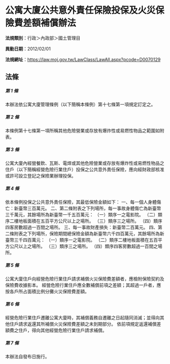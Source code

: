 # 公寓大廈公共意外責任保險投保及火災保險費差額補償辦法

**法規類別**：行政＞內政部＞國土管理目

**異動日期**：2012/02/01  

**法規網址**：https://law.moj.gov.tw/LawClass/LawAll.aspx?pcode=D0070129





## 法條
##### 第 1 條
本辦法依公寓大廈管理條例（以下簡稱本條例）第十七條第一項規定訂定之。

##### 第 2 條
本條例第十七條第一項所稱其他危險營業或存放有爆炸性或易燃性物品之範圍如附表。

##### 第 3 條
公寓大廈內經營餐飲、瓦斯、電焊或其他危險營業或存放有爆炸性或易燃性物品之住戶（以下簡稱經營危險行業住戶）投保之公共意外責任保險，應向經財政部核准或許可設立登記之保險業辦理投保。

##### 第 4 條
依本條例投保之公共意外責任保險，其最低保險金額如下：
一、每一個人身體傷亡：新臺幣三百萬元。
二、第二條附表之下列場所，每一事故身體傷亡為新臺幣三千萬元，其餘場所為新臺幣一千五百萬元：
（一）類序一之電影院。
（二）類序二樓地板面積在五百平方公尺以上之場所。
（三）類序三之場所。
（四）類序四客房數超過一百間之場所。
三、每一事故財產損失：新臺幣二百萬元。
四、第二條附表之下列場所，保險期間總保險金額為新臺幣六千四百萬元，其餘場所為新臺幣三千四百萬元：
（一）類序一之電影院。
（二）類序二樓地板面積在五百平方公尺以上之場所。
（三）類序三之場所。
（四）類序四客房數超過一百間之場所。

##### 第 5 條
公寓大廈住戶向經營危險行業住戶請求補償火災保險費差額者，應檢附保險契約及保險費收據影本。
經營危險行業住戶應全數補償前項之差額；其超過一戶者，應按各戶所占面積比例分攤火災保險費差額。

##### 第 6 條
經營危險行業住戶遷離公寓大廈時，其補償義務自遷離之日起隨同消滅；並得向其他住戶請求返還其所補償火災保險費差額之未到期部分。
依前項規定返還補償差額費之住戶，得向其他經營危險行業住戶請求補償。

##### 第 7 條
本辦法自發布日施行。


